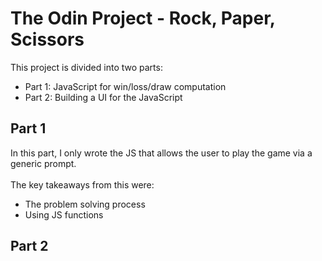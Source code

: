 # The Odin Project - Rock, Paper, Scissors
This project is divided into two parts:
- Part 1: JavaScript for win/loss/draw computation
- Part 2: Building a UI for the JavaScript

## Part 1
In this part, I only wrote the JS that allows the user to play the game via a generic prompt.
<br><br>
The key takeaways from this were:<br>
- The problem solving process
- Using JS functions

## Part 2